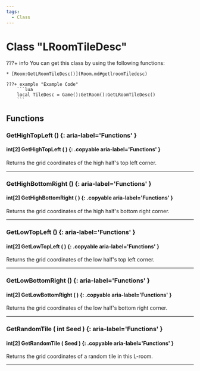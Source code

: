 ```yaml
---
tags:
  - Class
---
```

# Class "LRoomTileDesc"

???+ info
    You can get this class by using the following functions:

    * [Room:GetLRoomTileDesc()](Room.md#getlroomTiledesc)

    ???+ example "Example Code"
        ```lua
        local TileDesc = Game():GetRoom():GetLRoomTileDesc()
        ```
        
## Functions

### GetHighTopLeft () {: aria-label='Functions' }
#### int[2] GetHighTopLeft ( ) {: .copyable aria-label='Functions' }
Returns the grid coordinates of the high half's top left corner.

___
### GetHighBottomRight () {: aria-label='Functions' }
#### int[2] GetHighBottomRight ( ) {: .copyable aria-label='Functions' }
Returns the grid coordinates of the high half's bottom right corner.

___
### GetLowTopLeft () {: aria-label='Functions' }
#### int[2] GetLowTopLeft ( ) {: .copyable aria-label='Functions' }
Returns the grid coordinates of the low half's top left corner.

___
### GetLowBottomRight () {: aria-label='Functions' }
#### int[2] GetLowBottomRight ( ) {: .copyable aria-label='Functions' }
Returns the grid coordinates of the low half's bottom right corner.

___
### GetRandomTile ( int Seed ) {: aria-label='Functions' }
#### int[2] GetRandomTile ( Seed ) {: .copyable aria-label='Functions' }
Returns the grid coordinates of a random tile in this L-room.

___